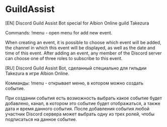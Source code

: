 # GuildAssist
[EN]
Discord Guild Assist Bot special for Albion Online guild Takezura

Commands:
!menu - open menu for add new event.

When creating an event, it is possible to choose which event will be added, the channel in which this event will be displayed, as well as the date and time of this event.
After adding an event, any member of the Discord server can choose one of three roles to subscribe to this event.

[RU]
Discord Guild Assist Bot, сделанный специально для гильдии Takezura в игре Albion Online.

Комманды:
!menu - открывает меню, в котором можно создать событие.

При создании события есть возможность выбрать какое событие будет добавлено, канал, в котором это событие будет отображаться, а также дата и время данного события.
После добавления события любой участник Discord сервера может выбрать одну из трех ролей, чтобы подписаться на данное событие.
